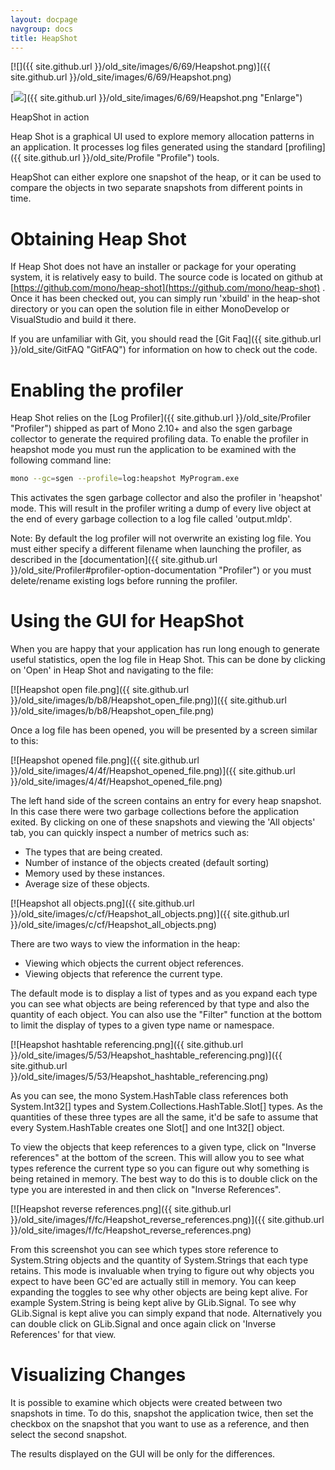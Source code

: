 ```yaml
---
layout: docpage
navgroup: docs
title: HeapShot
---
```


[![]({{ site.github.url }}/old_site/images/6/69/Heapshot.png)]({{ site.github.url }}/old_site/images/6/69/Heapshot.png)

[![](/skins/common/images/magnify-clip.png)]({{ site.github.url }}/old_site/images/6/69/Heapshot.png "Enlarge")

HeapShot in action

Heap Shot is a graphical UI used to explore memory allocation patterns in an application. It processes log files generated using the standard [profiling]({{ site.github.url }}/old_site/Profile "Profile") tools.

HeapShot can either explore one snapshot of the heap, or it can be used to compare the objects in two separate snapshots from different points in time.

Obtaining Heap Shot
===================

If Heap Shot does not have an installer or package for your operating system, it is relatively easy to build. The source code is located on github at [https://github.com/mono/heap-shot](https://github.com/mono/heap-shot) . Once it has been checked out, you can simply run 'xbuild' in the heap-shot directory or you can open the solution file in either MonoDevelop or VisualStudio and build it there.

If you are unfamiliar with Git, you should read the [Git Faq]({{ site.github.url }}/old_site/GitFAQ "GitFAQ") for information on how to check out the code.

Enabling the profiler
=====================

Heap Shot relies on the [Log Profiler]({{ site.github.url }}/old_site/Profiler "Profiler") shipped as part of Mono 2.10+ and also the sgen garbage collector to generate the required profiling data. To enable the profiler in heapshot mode you must run the application to be examined with the following command line:

``` bash
mono --gc=sgen --profile=log:heapshot MyProgram.exe
```

This activates the sgen garbage collector and also the profiler in 'heapshot' mode. This will result in the profiler writing a dump of every live object at the end of every garbage collection to a log file called 'output.mldp'.

Note: By default the log profiler will not overwrite an existing log file. You must either specify a different filename when launching the profiler, as described in the [documentation]({{ site.github.url }}/old_site/Profiler#profiler-option-documentation "Profiler") or you must delete/rename existing logs before running the profiler.

Using the GUI for HeapShot
==========================

When you are happy that your application has run long enough to generate useful statistics, open the log file in Heap Shot. This can be done by clicking on 'Open' in Heap Shot and navigating to the file:

[![Heapshot open file.png]({{ site.github.url }}/old_site/images/b/b8/Heapshot_open_file.png)]({{ site.github.url }}/old_site/images/b/b8/Heapshot_open_file.png)

Once a log file has been opened, you will be presented by a screen similar to this:

[![Heapshot opened file.png]({{ site.github.url }}/old_site/images/4/4f/Heapshot_opened_file.png)]({{ site.github.url }}/old_site/images/4/4f/Heapshot_opened_file.png)

The left hand side of the screen contains an entry for every heap snapshot. In this case there were two garbage collections before the application exited. By clicking on one of these snapshots and viewing the 'All objects' tab, you can quickly inspect a number of metrics such as:

-   The types that are being created.
-   Number of instance of the objects created (default sorting)
-   Memory used by these instances.
-   Average size of these objects.

[![Heapshot all objects.png]({{ site.github.url }}/old_site/images/c/cf/Heapshot_all_objects.png)]({{ site.github.url }}/old_site/images/c/cf/Heapshot_all_objects.png)

There are two ways to view the information in the heap:

-   Viewing which objects the current object references.
-   Viewing objects that reference the current type.

The default mode is to display a list of types and as you expand each type you can see what objects are being referenced by that type and also the quantity of each object. You can also use the "Filter" function at the bottom to limit the display of types to a given type name or namespace.

[![Heapshot hashtable referencing.png]({{ site.github.url }}/old_site/images/5/53/Heapshot_hashtable_referencing.png)]({{ site.github.url }}/old_site/images/5/53/Heapshot_hashtable_referencing.png)

As you can see, the mono System.HashTable class references both System.Int32[] types and System.Collections.HashTable.Slot[] types. As the quantities of these three types are all the same, it'd be safe to assume that every System.HashTable creates one Slot[] and one Int32[] object.

To view the objects that keep references to a given type, click on "Inverse references" at the bottom of the screen. This will allow you to see what types reference the current type so you can figure out why something is being retained in memory. The best way to do this is to double click on the type you are interested in and then click on "Inverse References".

[![Heapshot reverse references.png]({{ site.github.url }}/old_site/images/f/fc/Heapshot_reverse_references.png)]({{ site.github.url }}/old_site/images/f/fc/Heapshot_reverse_references.png)

From this screenshot you can see which types store reference to System.String objects and the quantity of System.Strings that each type retains. This mode is invaluable when trying to figure out why objects you expect to have been GC'ed are actually still in memory. You can keep expanding the toggles to see why other objects are being kept alive. For example System.String is being kept alive by GLib.Signal. To see why GLib.Signal is kept alive you can simply expand that node. Alternatively you can double click on GLib.Signal and once again click on 'Inverse References' for that view.

Visualizing Changes
===================

It is possible to examine which objects were created between two snapshots in time. To do this, snapshot the application twice, then set the checkbox on the snapshot that you want to use as a reference, and then select the second snapshot.

The results displayed on the GUI will be only for the differences.

